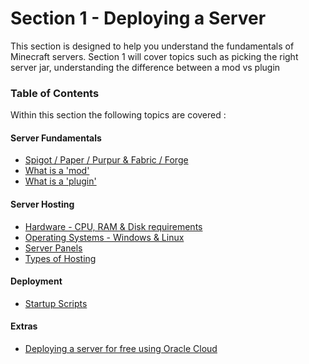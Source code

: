 # Section 1 - Deploying a Server

This section is designed to help you understand the fundamentals of Minecraft servers. Section 1 will cover topics such as picking the right server jar, understanding the difference between a mod vs plugin

### Table of Contents

Within this section the following topics are covered :

#### Server Fundamentals 
  - [Spigot / Paper / Purpur & Fabric / Forge](1-picking-your-tools/types-of-jars.md)
  - [What is a 'mod'](1-picking-your-tools/mods.md)
  - [What is a 'plugin'](1-picking-your-tools/plugins.md)

#### Server Hosting
- [Hardware - CPU, RAM & Disk requirements](_hosting/hardware.md)
- [Operating Systems - Windows & Linux](_hosting/operating-systems.md)
- [Server Panels](_hosting/panels.md)
- [Types of Hosting](_hosting/types-of-hosting.md)

#### Deployment
- [Startup Scripts](2-putting-things-together/startup.md)

#### Extras
- [Deploying a server for free using Oracle Cloud](_extras/oci.md)
